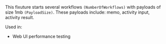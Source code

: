 This fixuture starts several workflows `(NumberOfWorkflows)` with payloads of size 1mb `(PayloadSize)`. These payloads include: memo, activity input, activity result.

Used in:
- Web UI performance testing